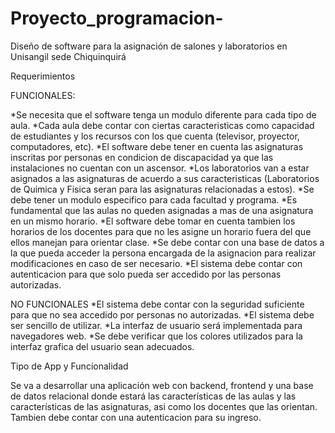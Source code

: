 # Proyecto_programacion-
 Diseño de software para la asignación de salones y laboratorios en Unisangil sede Chiquinquirá

Requerimientos 
 
  FUNCIONALES:

*Se necesita que el software tenga un modulo diferente para cada tipo de aula.
*Cada aula debe contar con ciertas caracteristicas como capacidad de estudiantes y los recursos con los que cuenta (televisor, proyector, computadores, etc).
*El software debe tener en cuenta las asignaturas inscritas por personas en condicion de discapacidad ya que las instalaciones no cuentan con un ascensor.
*Los laboratorios van a estar asignados a las asignaturas de acuerdo a sus caracteristicas (Laboratorios de Quimica y Fisica seran para las asignaturas relacionadas a estos).
*Se debe tener un modulo especifico para cada facultad y programa.
*Es fundamental que las aulas no queden asignadas a mas de una asignatura en un mismo horario.
*El software debe tomar en cuenta tambien los horarios de los docentes para que no les asigne un horario fuera del que ellos manejan para orientar clase.
*Se debe contar con una base de datos a la que pueda acceder la persona encargada de la asignacion para realizar modificaciones en caso de ser necesario.
*El sistema debe contar con autenticacion para que solo pueda ser accedido por las personas autorizadas.

  NO FUNCIONALES
*El sistema debe contar con la seguridad suficiente para que no sea accedido por personas no autorizadas.
*El sistema debe ser sencillo de utilizar.
*La interfaz de usuario será implementada para navegadores web.
*Se debe verificar que los colores utilizados para la interfaz grafica del usuario sean adecuados.

Tipo de App y Funcionalidad
 
Se va a desarrollar una aplicación web con backend, frontend y una base de datos relacional donde estará las características de las aulas y las características de las asignaturas, asi como los docentes que las orientan.
Tambien debe contar con una autenticacion para su ingreso.
